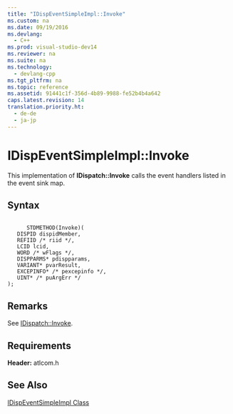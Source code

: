 ```yaml
---
title: "IDispEventSimpleImpl::Invoke"
ms.custom: na
ms.date: 09/19/2016
ms.devlang: 
  - C++
ms.prod: visual-studio-dev14
ms.reviewer: na
ms.suite: na
ms.technology: 
  - devlang-cpp
ms.tgt_pltfrm: na
ms.topic: reference
ms.assetid: 91441c1f-356d-4b89-9988-fe52b4b4a642
caps.latest.revision: 14
translation.priority.ht: 
  - de-de
  - ja-jp
---
```

# IDispEventSimpleImpl::Invoke
This implementation of **IDispatch::Invoke** calls the event handlers listed in the event sink map.  
  
## Syntax  
  
```  
  
      STDMETHOD(Invoke)(  
   DISPID dispidMember,  
   REFIID /* riid */,  
   LCID lcid,  
   WORD /* wFlags */,  
   DISPPARMS* pdispparams,  
   VARIANT* pvarResult,  
   EXCEPINFO* /* pexcepinfo */,  
   UINT* /* puArgErr */   
);  
```  
  
## Remarks  
 See [IDispatch::Invoke](assetId:///964ade8e-9d8a-4d32-bd47-aa678912a54d).  
  
## Requirements  
 **Header:** atlcom.h  
  
## See Also  
 [IDispEventSimpleImpl Class](../vs140/IDispEventSimpleImpl-Class.md)